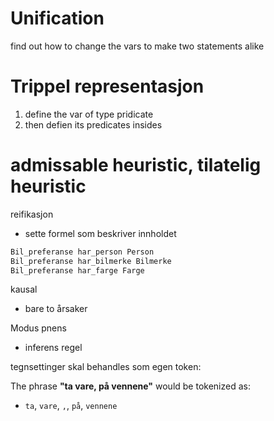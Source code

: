 
# Unification
find out how to change the vars to make two statements alike

# Trippel representasjon

1. define the var of type pridicate
2. then defien its predicates insides

# admissable heuristic, tilatelig heuristic



reifikasjon
- sette formel som beskriver innholdet
```c
Bil_preferanse har_person Person
Bil_preferanse har_bilmerke Bilmerke
Bil_preferanse har_farge Farge
```

kausal
- bare to årsaker



Modus pnens
- inferens regel


tegnsettinger skal behandles som egen token:

The phrase **"ta vare, på vennene"** would be tokenized as:
- `ta`, `vare`, `,`, `på`, `vennene`